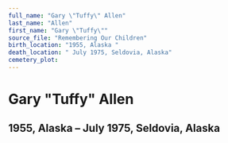 ```yaml
---
full_name: "Gary \"Tuffy\" Allen"
last_name: "Allen"
first_name: "Gary \"Tuffy\""
source_file: "Remembering Our Children"
birth_location: "1955, Alaska "
death_location: " July 1975, Seldovia, Alaska"
cemetery_plot: 
---
```

# Gary "Tuffy" Allen

## 1955, Alaska – July 1975, Seldovia, Alaska
